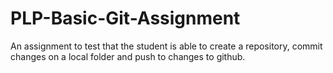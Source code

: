 # PLP-Basic-Git-Assignment
An assignment to test that the student is able to create a repository, commit changes on a local folder and push to changes to github.
